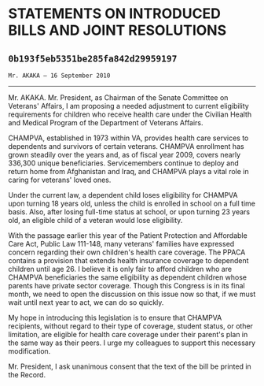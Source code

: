 # STATEMENTS ON INTRODUCED BILLS AND JOINT RESOLUTIONS
## `0b193f5eb5351be285fa842d29959197`
`Mr. AKAKA — 16 September 2010`

---


Mr. AKAKA. Mr. President, as Chairman of the Senate Committee on 
Veterans' Affairs, I am proposing a needed adjustment to current 
eligibility requirements for children who receive health care under the 
Civilian Health and Medical Program of the Department of Veterans 
Affairs.

CHAMPVA, established in 1973 within VA, provides health care services 
to dependents and survivors of certain veterans. CHAMPVA enrollment has 
grown steadily over the years and, as of fiscal year 2009, covers 
nearly 336,300 unique beneficiaries. Servicemembers continue to deploy 
and return home from Afghanistan and Iraq, and CHAMPVA plays a vital 
role in caring for veterans' loved ones.

Under the current law, a dependent child loses eligibility for 
CHAMPVA upon turning 18 years old, unless the child is enrolled in 
school on a full time basis. Also, after losing full-time status at 
school, or upon turning 23 years old, an eligible child of a veteran 
would lose eligibility.

With the passage earlier this year of the Patient Protection and 
Affordable Care Act, Public Law 111-148, many veterans' families have 
expressed concern regarding their own children's health care coverage. 
The PPACA contains a provision that extends health insurance coverage 
to dependent children until age 26. I believe it is only fair to afford 
children who are CHAMPVA beneficiaries the same eligibility as 
dependent children whose parents have private sector coverage. Though 
this Congress is in its final month, we need to open the discussion on 
this issue now so that, if we must wait until next year to act, we can 
do so quickly.

My hope in introducing this legislation is to ensure that CHAMPVA 
recipients, without regard to their type of coverage, student status, 
or other limitation, are eligible for health care coverage under their 
parent's plan in the same way as their peers. I urge my colleagues to 
support this necessary modification.

Mr. President, I ask unanimous consent that the text of the bill be 
printed in the Record.